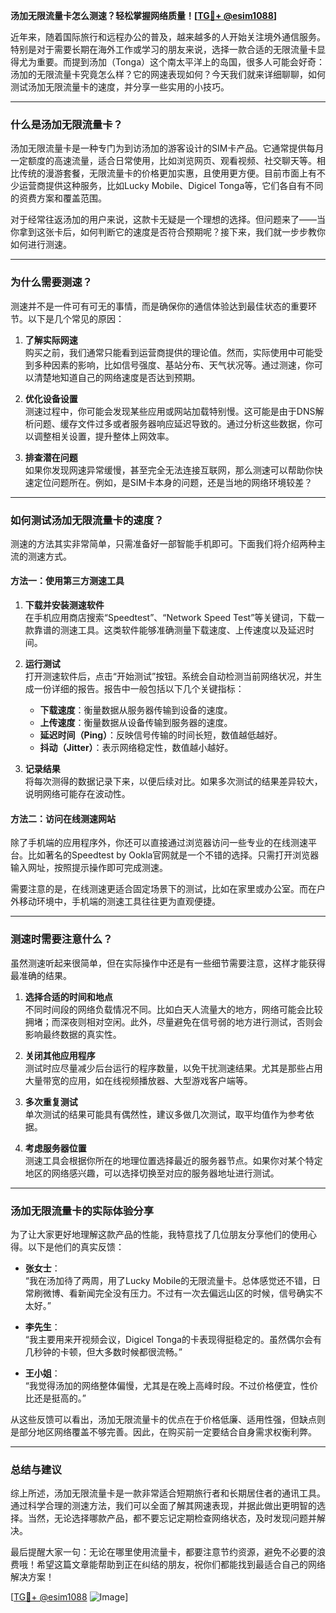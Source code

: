 **汤加无限流量卡怎么测速？轻松掌握网络质量！[[TG💪+ @esim1088](https://t.me/s/esim1088)]**

近年来，随着国际旅行和远程办公的普及，越来越多的人开始关注境外通信服务。特别是对于需要长期在海外工作或学习的朋友来说，选择一款合适的无限流量卡显得尤为重要。而提到汤加（Tonga）这个南太平洋上的岛国，很多人可能会好奇：汤加的无限流量卡究竟怎么样？它的网速表现如何？今天我们就来详细聊聊，如何测试汤加无限流量卡的速度，并分享一些实用的小技巧。

---

### **什么是汤加无限流量卡？**

汤加无限流量卡是一种专门为到访汤加的游客设计的SIM卡产品。它通常提供每月一定额度的高速流量，适合日常使用，比如浏览网页、观看视频、社交聊天等。相比传统的漫游套餐，无限流量卡的价格更加实惠，且使用更方便。目前市面上有不少运营商提供这种服务，比如Lucky Mobile、Digicel Tonga等，它们各自有不同的资费方案和覆盖范围。

对于经常往返汤加的用户来说，这款卡无疑是一个理想的选择。但问题来了——当你拿到这张卡后，如何判断它的速度是否符合预期呢？接下来，我们就一步步教你如何进行测速。

---

### **为什么需要测速？**

测速并不是一件可有可无的事情，而是确保你的通信体验达到最佳状态的重要环节。以下是几个常见的原因：

1. **了解实际网速**  
   购买之前，我们通常只能看到运营商提供的理论值。然而，实际使用中可能受到多种因素的影响，比如信号强度、基站分布、天气状况等。通过测速，你可以清楚地知道自己的网络速度是否达到预期。

2. **优化设备设置**  
   测速过程中，你可能会发现某些应用或网站加载特别慢。这可能是由于DNS解析问题、缓存文件过多或者服务器响应延迟导致的。通过分析这些数据，你可以调整相关设置，提升整体上网效率。

3. **排查潜在问题**  
   如果你发现网速异常缓慢，甚至完全无法连接互联网，那么测速可以帮助你快速定位问题所在。例如，是SIM卡本身的问题，还是当地的网络环境较差？

---

### **如何测试汤加无限流量卡的速度？**

测速的方法其实非常简单，只需准备好一部智能手机即可。下面我们将介绍两种主流的测速方式。

#### **方法一：使用第三方测速工具**

1. **下载并安装测速软件**  
   在手机应用商店搜索“Speedtest”、“Network Speed Test”等关键词，下载一款靠谱的测速工具。这类软件能够准确测量下载速度、上传速度以及延迟时间。

2. **运行测试**  
   打开测速软件后，点击“开始测试”按钮。系统会自动检测当前网络状况，并生成一份详细的报告。报告中一般包括以下几个关键指标：
   - **下载速度**：衡量数据从服务器传输到设备的速度。
   - **上传速度**：衡量数据从设备传输到服务器的速度。
   - **延迟时间（Ping）**：反映信号传输的时间长短，数值越低越好。
   - **抖动（Jitter）**：表示网络稳定性，数值越小越好。

3. **记录结果**  
   将每次测得的数据记录下来，以便后续对比。如果多次测试的结果差异较大，说明网络可能存在波动性。

#### **方法二：访问在线测速网站**

除了手机端的应用程序外，你还可以直接通过浏览器访问一些专业的在线测速平台。比如著名的Speedtest by Ookla官网就是一个不错的选择。只需打开浏览器输入网址，按照提示操作即可完成测速。

需要注意的是，在线测速更适合固定场景下的测试，比如在家里或办公室。而在户外移动环境中，手机端的测速工具往往更为直观便捷。

---

### **测速时需要注意什么？**

虽然测速听起来很简单，但在实际操作中还是有一些细节需要注意，这样才能获得最准确的结果。

1. **选择合适的时间和地点**  
   不同时间段的网络负载情况不同。比如白天人流量大的地方，网络可能会比较拥堵；而深夜则相对空闲。此外，尽量避免在信号弱的地方进行测试，否则会影响最终数据的真实性。

2. **关闭其他应用程序**  
   测试时应尽量减少后台运行的程序数量，以免干扰测速结果。尤其是那些占用大量带宽的应用，如在线视频播放器、大型游戏客户端等。

3. **多次重复测试**  
   单次测试的结果可能具有偶然性，建议多做几次测试，取平均值作为参考依据。

4. **考虑服务器位置**  
   测速工具会根据你所在的地理位置选择最近的服务器节点。如果你对某个特定地区的网络感兴趣，可以选择切换至对应的服务器地址进行测试。

---

### **汤加无限流量卡的实际体验分享**

为了让大家更好地理解这款产品的性能，我特意找了几位朋友分享他们的使用心得。以下是他们的真实反馈：

- **张女士**：  
  “我在汤加待了两周，用了Lucky Mobile的无限流量卡。总体感觉还不错，日常刷微博、看新闻完全没有压力。不过有一次去偏远山区的时候，信号确实不太好。”

- **李先生**：  
  “我主要用来开视频会议，Digicel Tonga的卡表现得挺稳定的。虽然偶尔会有几秒钟的卡顿，但大多数时候都很流畅。”

- **王小姐**：  
  “我觉得汤加的网络整体偏慢，尤其是在晚上高峰时段。不过价格便宜，性价比还是挺高的。”

从这些反馈可以看出，汤加无限流量卡的优点在于价格低廉、适用性强，但缺点则是部分地区网络覆盖不够完善。因此，在购买前一定要结合自身需求权衡利弊。

---

### **总结与建议**

综上所述，汤加无限流量卡是一款非常适合短期旅行者和长期居住者的通讯工具。通过科学合理的测速方法，我们可以全面了解其网速表现，并据此做出更明智的选择。当然，无论选择哪款产品，都不要忘记定期检查网络状态，及时发现问题并解决。

最后提醒大家一句：无论在哪里使用流量卡，都要注意节约资源，避免不必要的浪费哦！希望这篇文章能帮助到正在纠结的朋友，祝你们都能找到最适合自己的网络解决方案！

[[TG💪+ @esim1088](https://t.me/s/esim1088) ![Image](https://i.postimg.cc/4NQfJmqS/Snipaste-2025-05-13-00-14-12.png)]